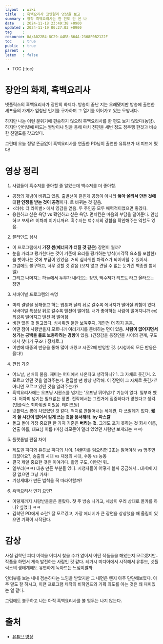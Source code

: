 ```yaml
---
layout  : wiki
title   : 흑백요리사 코멘텉리 영상을 보고 
summary : 정작 흑백요리사는 한 편도 안 본 나 
date    : 2024-11-18 23:49:38 +0900
updated : 2024-11-19 00:27:03 +0900
tag     : 
resource: 0A/A022B4-8C29-44E8-864A-2368F0B2122F
toc     : true
public  : true
parent  : 
latex   : false
---
```

* TOC
{:toc}

# 장안의 화제, 흑백요리사
넷플릭스의 흑백요리사가 장안의 화제다. 방송이 끝난 지는 오래됐지만 방송에 출연한 셰프들의 가게가 엄청난 인기를 구가하며 그 열기를 이어가고 있는 모양새다.

하지만 나는 이런 분위기에 편승하지 않으려 흑백요리사를 한 편도 보지 않았다(농담). 하지만 인터넷에 떠도는 짤방이나 밈을 통해 마치 전편을 세번 정도 정주행 한것과 비슷한 친밀도를 갖고있다.

그런데 오늘 정말 뜬금없이 흑백요리사를 연출한 PD님이 출연한 유튜브가 내 피드에 떴다! 

# 영상 정리

1. 사람들이 흑수저를 좋아할 줄 알았는데 백수저를 더 좋아함.
  - 공정의 개념이 바뀌고 있음. 출발선이 같은게 공정이 아니라 **쌓아 올려서 만든 것에 대한 인정을 받는 것이 공정**이다. 로 바뀌는 것 같음.
  - <러쉬: 더 라이벌> 에서 영감을 얻음. 두 주인공 모두 매력적이었으면 좋겠다.
  - 응원하고 싶은 욕망 vs 확인하고 싶은 욕망. 먼치킨은 마음의 부담을 덜어준다. 안심하고 보세요! 어차피 이기니까요. 흑수저는 백수저의 강함을 확인해주는 역할도 있음.
2. 블라인드 심사
  - 이 프로그램에서 **가장 센(에너지가 터질 것 같은)** 장면이 뭘까? 
  - 눈을 가리고 평가한다는 것이 기존에 요리를 평가하는 방식(시각적 요소를 포함한)을 벗어나는 것에 부담이 있었음. 거의 심사위원 차력쇼가 되어버릴 수 있어서.
  - 그럼에도 불구하고, 너무 강할 것 같음 (보지 않고 견딜 수 없는 눈가린 백종원 썸네일)
  - 그리고 나머지는 하늘에서 두부가 내려오는 장면, 백수저가 리프트 타고 올라오는 장면
3. 서바이벌 프로그램의 숙명
  - 미리 결말을 정해놓고 하는 웹툰과 달리 뒤로 갈수록 에너지가 떨어질 위험이 있다. 서바이벌 특성상 뒤로 갈수록 텐션이 떨어짐. 내가 좋아하는 사람이 떨어지니까 ex) 최강록 떨어지고 텐션 확 떨어짐
  - 비판 많은 것 알고있다. 심사위원 둘만 보여주지, 개인전 더 하지 등등..
  - 어떤 점이 사랑받을지 모르니까 여러가지를 준비하는 면이 있음. **사람이 없어지면서 생기는 공백을 룰로 보충하려는 경향**이 있음. (긴장감을 등장인물 사이의 관계, 구도에서 찾다가 구조나 장치로..)
  - 이번에 대중의 반응을 통해 많이 배웠고 시즌2에 반영할 것. (시청자의 모든 반응은 옳다!)
4. 편집 기준
  - 어느날, 선배의 물음. 재미는 어디에서 나온다고 생각하니? 1. 그 자체로 웃긴거. 2. 모르고 있던 것을 알려주는거. 편집할 땐 항상 생각해. 이 장면이 그 자체로 웃긴가? 아니면 모르고 있던 것을 알려주는가?
  - 흑백요리사에는 오프닝 시퀀스를 넘기는 '오프닝 뛰어넘기' 기능이 없다. 일부러 뺐다. 어차피 넘기는 필요없는 장면. 전작에서는 그런거에 집중하다가 망했다고 생각. (넷플릭스 최하위권 이었음. 테이크원)
  - 넷플릭스 뽕에 차있었던 것 같다. 억지로 만들어내는 세계관, 다 쓰잘데기 없다. **짧게 쓸 시간이 없어서 길게 쓰는 것을 용서해라. by 파스칼**
  - 돌고 돌아 가장 중요한 한 가지 기준은 **버리는 것**. 그래도 포기 못하는 것 회사 이름, 연출 이름, 대표님 이름 (마침 리모콘이 멀리 있었던 사람만 보게되는 ㅋㅋ)
5. 플랫폼별 편집 차이
  - 제도권 피디와 유튜브 피디의 차이. 14글자를 읽으려면 2초는 읽어야해 vs 멈추면 되잖아요?, 송출의 시대 vs 재생의 시대, 수동 vs 능동
  - 결국 제일 중요한 것은 이야기다. 촬영 구도, 이런건 뭐..
  - 일부러(ㅋㅋ) 대충 만든 부분들 있다. 시청자들이 어떻게 볼까 궁금해서.. 대세에 지장 없으면 그냥 가자!
  - 기성세대가 만든 법칙을 꼭 따라야할까?
6. 흑백요리사 인기 요인?
  - 이렇게까지 사랑받을줄은 몰랐다. 첫 주 방송 나가고, 세상이 우리 상대로 몰카를 하나? 싶었다 ㅋㅋ
  - 김학민 PD에게 쇼란? 잘 모르겠고, 가장 에너지가 큰 장면을 상상했을 때 울림이 있으면 기획이 시작된다. 
    
# 감상
사실 김학민 피디 이력을 어디서 찾을 수가 없어서 어떤 작품들을 해왔는지 모르겠지만.. 작품을 하면서 계속 발전하는 사람인 것 같다. 레거시 미디어에서 시작해서 유튜브, 넷플릭스의 생태계에도 유연하게 녹아드는 느낌이랄까.

인터뷰를 보는 내내 겸손하다는 느낌을 받았지만 그 내면은 왠지 아주 단단해보였다. 아주 말도 잘 하시고, 이런 프로그램 제작의 비하인드와 기획 의도를 아는 것은 꽤 재미있는 일 같다.

그럼에도 불구하고 나는 아직 흑백요리사를 볼 엄두는 나지 않는다.

# 출처
- [유튜브 영상](https://www.youtube.com/watch?v=29D6h6MlLFs&ab_channel=%EC%9D%B4%EC%A2%85%EB%B2%94%EC%9D%98%EC%8A%A4%ED%86%A0%EB%A6%AC%EC%BA%A0%ED%94%84)
